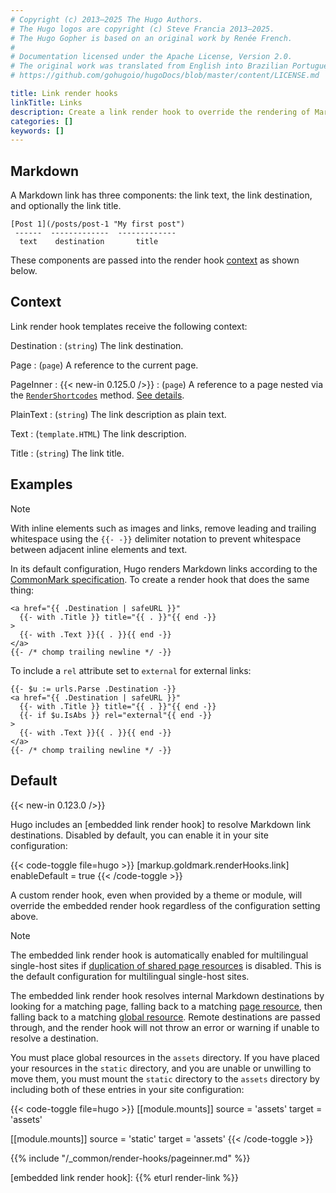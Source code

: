 ```yaml
---
# Copyright (c) 2013–2025 The Hugo Authors.
# The Hugo logos are copyright (c) Steve Francia 2013–2025.
# The Hugo Gopher is based on an original work by Renée French.
#
# Documentation licensed under the Apache License, Version 2.0.
# The original work was translated from English into Brazilian Portuguese.
# https://github.com/gohugoio/hugoDocs/blob/master/content/LICENSE.md

title: Link render hooks
linkTitle: Links
description: Create a link render hook to override the rendering of Markdown links to HTML.
categories: []
keywords: []
---
```


## Markdown

A Markdown link has three components: the link text, the link destination, and optionally the link title.

```text
[Post 1](/posts/post-1 "My first post")
 ------  -------------  -------------
  text    destination       title
```

These components are passed into the render hook [context](g) as shown below.

## Context

Link render hook templates receive the following context:

Destination
: (`string`) The link destination.

Page
: (`page`) A reference to the current page.

PageInner
: {{< new-in 0.125.0 />}}
: (`page`) A reference to a page nested via the [`RenderShortcodes`] method. [See details](#pageinner-details).

PlainText
: (`string`) The link description as plain text.

Text
: (`template.HTML`) The link description.

Title
: (`string`) The link title.

## Examples

> [!note]
> With inline elements such as images and links, remove leading and trailing whitespace using the `{{‑ ‑}}` delimiter notation to prevent whitespace between adjacent inline elements and text.

In its default configuration, Hugo renders Markdown links according to the [CommonMark specification]. To create a render hook that does the same thing:

```go-html-template {file="layouts/_default/_markup/render-link.html" copy=true}
<a href="{{ .Destination | safeURL }}"
  {{- with .Title }} title="{{ . }}"{{ end -}}
>
  {{- with .Text }}{{ . }}{{ end -}}
</a>
{{- /* chomp trailing newline */ -}}
```

To include a `rel` attribute set to `external` for external links:

```go-html-template {file="layouts/_default/_markup/render-link.html" copy=true}
{{- $u := urls.Parse .Destination -}}
<a href="{{ .Destination | safeURL }}"
  {{- with .Title }} title="{{ . }}"{{ end -}}
  {{- if $u.IsAbs }} rel="external"{{ end -}}
>
  {{- with .Text }}{{ . }}{{ end -}}
</a>
{{- /* chomp trailing newline */ -}}
```

## Default

{{< new-in 0.123.0 />}}

Hugo includes an [embedded link render hook] to resolve Markdown link destinations. Disabled by default, you can enable it in your site configuration:

{{< code-toggle file=hugo >}}
[markup.goldmark.renderHooks.link]
enableDefault = true
{{< /code-toggle >}}

A custom render hook, even when provided by a theme or module, will override the embedded render hook regardless of the configuration setting above.

> [!note]
> The embedded link render hook is automatically enabled for multilingual single-host sites if [duplication of shared page resources] is disabled. This is the default configuration for multilingual single-host sites.

The embedded link render hook resolves internal Markdown destinations by looking for a matching page, falling back to a matching [page resource](g), then falling back to a matching [global resource](g). Remote destinations are passed through, and the render hook will not throw an error or warning if unable to resolve a destination.

You must place global resources in the `assets` directory. If you have placed your resources in the `static` directory, and you are unable or unwilling to move them, you must mount the `static` directory to the `assets` directory by including both of these entries in your site configuration:

{{< code-toggle file=hugo >}}
[[module.mounts]]
source = 'assets'
target = 'assets'

[[module.mounts]]
source = 'static'
target = 'assets'
{{< /code-toggle >}}

{{% include "/_common/render-hooks/pageinner.md" %}}

[`RenderShortcodes`]: /methods/page/rendershortcodes
[CommonMark specification]: https://spec.commonmark.org/current/
[duplication of shared page resources]: /configuration/markup/#duplicateresourcefiles
[embedded link render hook]: {{% eturl render-link %}}
